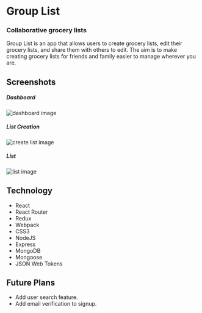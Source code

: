 # Group List
### Collaborative grocery lists


Group List is an app that allows users to create grocery lists, edit their grocery lists, and share them with others to edit. The aim is to make creating grocery lists for friends and family easier to manage wherever you are.

## Screenshots


##### Dashboard
![dashboard image](http://i.imgur.com/hEpgJ9W.png)

##### List Creation
![create list image](http://i.imgur.com/KOHQosD.png)

##### List
![list image](http://i.imgur.com/pJnvOq1.png)

## Technology
- React
- React Router
- Redux
- Webpack
- CSS3
- NodeJS
- Express
- MongoDB
- Mongoose
- JSON Web Tokens

## Future Plans

* Add user search feature.
* Add email verification to signup.
